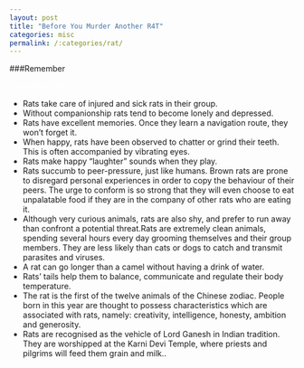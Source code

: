 ```yaml
---
layout: post
title: "Before You Murder Another R4T"
categories: misc
permalink: /:categories/rat/
---
```



###Remember

<span style="color:white">some *blue* text 
* Rats take care of injured and sick rats in their group.
* Without companionship rats tend to become lonely and depressed.
* Rats have excellent memories. Once they learn a navigation route, they won’t forget it.
* When happy, rats have been observed to chatter or grind their teeth. This is often accompanied by vibrating eyes.
* Rats make happy “laughter” sounds when they play.
* Rats succumb to peer-pressure, just like humans. Brown rats are prone to disregard personal experiences in order to copy the behaviour of their peers. The urge to conform is so strong that they will even choose to eat unpalatable food if they are in the company of other rats who are eating it.
* Although very curious animals, rats are also shy, and prefer to run away than confront a potential threat.Rats are extremely clean animals, spending several hours every day grooming themselves and their group members. They are less likely than cats or dogs to catch and transmit parasites and viruses.
* A rat can go longer than a camel without having a drink of water.
* Rats’ tails help them to balance, communicate and regulate their body temperature.
* The rat is the first of the twelve animals of the Chinese zodiac. People born in this year are thought to possess characteristics which are associated with rats, namely: creativity, intelligence, honesty, ambition and generosity.
* Rats are recognised as the vehicle of Lord Ganesh in Indian tradition. They are worshipped at the Karni Devi Temple, where priests and pilgrims will feed them grain and milk.</span>.
